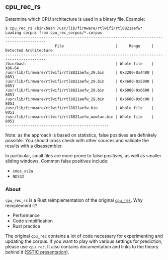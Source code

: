 ## cpu_rec_rs

Determine which CPU architecture is used in a binary file.
Example:

```shell
$ cpu_rec_rs /bin/bash /usr/lib/firmware/rtlwifi/rtl8821aefw*
Loading corpus from cpu_rec_corpus/*.corpus
----------------------------------------------------------------------------------------
                      File                       |     Range     | Detected Architecture
----------------------------------------------------------------------------------------
/bin/bash                                        | Whole file    | X86-64
/usr/lib/firmware/rtlwifi/rtl8821aefw_29.bin     | 0x3200-0x4400 | 8051
/usr/lib/firmware/rtlwifi/rtl8821aefw_29.bin     | 0x4600-0x5000 | 8051
/usr/lib/firmware/rtlwifi/rtl8821aefw_29.bin     | 0x6000-0x6600 | 8051
/usr/lib/firmware/rtlwifi/rtl8821aefw_29.bin     | 0x6600-0x6c00 | 8051
/usr/lib/firmware/rtlwifi/rtl8821aefw.bin        | Whole file    | 8051
/usr/lib/firmware/rtlwifi/rtl8821aefw_wowlan.bin | Whole file    | 8051
----------------------------------------------
```

Note: as the approach is based on statistics, false positives are definitely
possible. You should cross check with other sources and validate the results
with a disassembler.

In particular, small files are more prone to false positives, as well as smaller
sliding windows. Common false positives include:

* `xmos_xs2a`
* `NDS32`

### About

`cpu_rec_rs` is a Rust reimplementation of the original
[`cpu_res`](https://github.com/airbus-seclab/cpu_rec/). Why reimplement it?

* Performance
* Code simplification
* Rust practice


The original `cpu_rec` contains a lot of code necessary for experimenting and
updating the corpus. If you want to play with various settings for prediction,
please use `cpu_rec`. It also contains documentation and links to the theory
behind it ([SSTIC presentation](https://github.com/airbus-seclab/cpu_rec/blob/master/doc/cpu_rec_slides_english.pdf)).